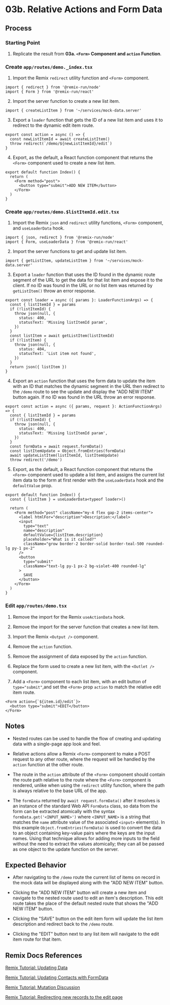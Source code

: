 # 03b. Relative Actions and Form Data

## Process

### Starting Point

1. Replicate the result from **03a. `<Form>` Component and `action` Function**.

### Create `app/routes/demo._index.tsx`

1. Import the Remix `redirect` utility function and `<Form>` component.

```tsx
import { redirect } from '@remix-run/node'
import { Form } from '@remix-run/react'
```

2. Import the server function to create a new list item.

```tsx
import { createListItem } from '~/services/mock-data.server'
```

3. Export a `loader` function that gets the ID of a new list item and uses it to redirect to the dynamic edit item route.

```tsx
export const action = async () => {
  const newListItemId = await createListItem()
  throw redirect(`/demo/${newListItemId}/edit`)
}
```

4. Export, as the default, a React function component that returns the `<Form>` component used to create a new list item.

```tsx
export default function Index() {
  return (
    <Form method="post">
      <button type="submit">ADD NEW ITEM</button>
    </Form>
  )
}
```

### Create `app/routes/demo.$listItemId.edit.tsx`

1. Import the Remix `json` and `redirect` utility functions, `<Form>` component, and `useLoaderData` hook.

```tsx
import { json, redirect } from '@remix-run/node'
import { Form, useLoaderData } from '@remix-run/react'
```

2. Import the server functions to get and update list item.

```tsx
import { getListItem, updateListItem } from '~/services/mock-data.server'
```

3. Export a `loader` function that uses the ID found in the dynamic route segment of the URL to get the data for that list item and expose it to the client. If no ID was found in the URL or no list item was returned by `getListItem()` throw an error response.

```tsx
export const loader = async ({ params }: LoaderFunctionArgs) => {
  const { listItemId } = params
  if (!listItemId) {
    throw json(null, {
      status: 400,
      statusText: 'Missing listItemId param',
    })
  }
  const listItem = await getListItem(listItemId)
  if (!listItem) {
    throw json(null, {
      status: 404,
      statusText: 'List item not found',
    })
  }
  return json({ listItem })
}
```

4. Export an `action` function that uses the form data to update the item with an ID that matches the dynamic segment in the URL then redirect to the `/demo` route to see the update and display the "ADD NEW ITEM" button again. If no ID was found in the URL throw an error response.

```tsx
export const action = async ({ params, request }: ActionFunctionArgs) => {
  const { listItemId } = params
  if (!listItemId) {
    throw json(null, {
      status: 400,
      statusText: 'Missing listItemId param',
    })
  }
  const formData = await request.formData()
  const listItemUpdate = Object.fromEntries(formData)
  await updateListItem(listItemId, listItemUpdate)
  throw redirect('/demo')
```

5. Export, as the default, a React function component that returns the `<Form>` component used to update a list item, and assigns the current list item data to the form at first render with the `useLoaderData` hook and the `defaultValue` prop.

```tsx
export default function Index() {
  const { listItem } = useLoaderData<typeof loader>()

  return (
    <Form method="post" className="my-4 flex gap-2 items-center">
      <label htmlFor="description">Description:</label>
      <input
        type="text"
        name="description"
        defaultValue={listItem.description}
        placeholder="What is it called?"
        className="grow border-2 border-solid border-teal-500 rounded-lg py-1 px-2"
      />
      <button
        type="submit"
        className="text-lg py-1 px-2 bg-violet-400 rounded-lg"
      >
        SAVE
      </button>
    </Form>
  )
}
```

### Edit `app/routes/demo.tsx`

1. Remove the import for the Remix `useActionData` hook.

2. Remove the import for the server function that creates a new list item.

3. Import the Remix `<Output />` component.

4. Remove the `action` function.

5. Remove the assignment of data exposed by the `action` function.

6. Replace the form used to create a new list item, with the `<Outlet />` component.

7. Add a `<Form>` component to each list item, with an edit button of `type="submit"`,and set the `<Form>` prop `action` to match the relative edit item route.

```tsx
<Form action={`${item.id}/edit`}>
  <button type="submit">EDIT</button>
</Form>
```

## Notes

- Nested routes can be used to handle the flow of creating and updating data with a single-page app look and feel.

- Relative actions allow a Remix `<Form>` component to make a POST request to any other route, where the request will be handled by the `action` function at the other route.

- The route in the `action` attribute of the `<Form>` component should contain the route path relative to the route where the `<Form>` component is rendered, unlike when using the `redirect` utility function, where the path is always relative to the base URL of the app.

- The `formData` returned by `await request.formData()` after it resolves is an instance of the standard Web API `FormData` class, so data from the form can be extracted atomically with the syntax `formData.get('<INPUT_NAME>')` where `<INPUT_NAME>` is a string that matches the `name` attribute value of the associated `<input>` element(s). In this example `Object.fromEntries(formData)` is used to convert the data to an object containing key-value pairs where the keys are the input names. Using that technique allows for adding more inputs to the field without the need to extract the values atomically; they can all be passed as one object to the update function on the server.

## Expected Behavior

- After navigating to the `/demo` route the current list of items on record in the mock data will be displayed along with the "ADD NEW ITEM" button.

- Clicking the "ADD NEW ITEM" button will create a new item and navigate to the nested route used to edit an item's description. This edit route takes the place of the default nested route that shows the "ADD NEW ITEM" button.

- Clicking the "SAVE" button on the edit item form will update the list item description and redirect back to the `/demo` route.

- Clicking the "EDIT" button next to any list item will navigate to the edit item route for that item.

## Remix Docs References

[Remix Tutorial: Updating Data](https://remix.run/docs/en/main/start/tutorial#updating-data)

[Remix Tutorial: Updating Contacts with FormData](https://remix.run/docs/en/main/start/tutorial#updating-contacts-with-formdata)

[Remix Tutorial: Mutation Discussion](https://remix.run/docs/en/main/start/tutorial#mutation-discussion)

[Remix Tutorial: Redirecting new records to the edit page](https://remix.run/docs/en/main/start/tutorial#redirecting-new-records-to-the-edit-page)
